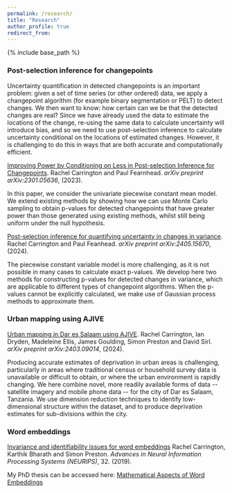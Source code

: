 ```yaml
---
permalink: /research/
title: "Research"
author_profile: true
redirect_from: 
---
```


{% include base_path %}

### Post-selection inference for changepoints

Uncertainty quantification in detected changepoints is an important problem: given a set of time series (or other ordered) data, we apply a changepoint algorithm (for example binary segmentation or PELT) to detect changes. We then want to know: how certain can we be that the detected changes are real? Since we have already used the data to estimate the locations of the change, re-using the same data to calculate uncertainty will introduce bias, and so we need to use post-selection inference to calculate uncertainty conditional on the locations of estimated changes. However, it is challenging to do this in ways that are both accurate and computationally efficient.

[Improving Power by Conditioning on Less in Post-selection Inference for Changepoints](https://arxiv.org/pdf/2301.05636.pdf).
Rachel Carrington and Paul Fearnhead. _arXiv preprint arXiv:2301.05636_, (2023).

In this paper, we consider the univariate piecewise constant mean model. We extend existing methods by showing how we can use Monte Carlo sampling to obtain p-values for detected changepoints that have greater power than those generated using existing methods, whilst still being uniform under the null hypothesis.

[Post-selection inference for quantifying uncertainty in changes in variance](https://arxiv.org/pdf/2405.15670). Rachel Carrington and Paul Feanhead. _arXiv preprint arXiv:2405.15670_, (2024).

The piecewise constant variable model is more challenging, as it is not possible in many cases to calculate exact p-values. We develop here two methods for constructing p-values for detected changes in variance, which are applicable to different types of changepoint algorithms. When the p-values cannot be explicitly calculated, we make use of Gaussian process methods to approximate them.

### Urban mapping using AJIVE

[Urban mapping in Dar es Salaam using AJIVE](https://arxiv.org/pdf/2403.09014). Rachel Carrington, Ian Dryden, Madeleine Ellis, James Goulding, Simon Preston and David Sirl. _arXiv preprint arXiv:2403.09014_, (2024).

Producing accurate estimates of deprivation in urban areas is challenging, particularly in areas where traditional census or household survey data is unavailable or difficult to obtain, or where the urban environment is rapidly changing. We here combine novel, more readily available forms of data -- satellite imagery and mobile phone data -- for the city of Dar es Salaam, Tanzania. We use dimension reduction techniques to identify low-dimensional structure within the dataset, and to produce deprivation estimates for sub-divisions within the city.

### Word embeddings

[Invariance and identifiability issues for word embeddings](https://proceedings.neurips.cc/paper/2019/file/44885837c518b06e3f98b41ab8cedc0f-Paper.pdf) 
Rachel Carrington, Karthik Bharath and Simon Preston. _Advances in Neural Information Processing Systems (NEURIPS)_, 32. (2019).

My PhD thesis can be accessed here: [Mathematical Aspects of Word Embeddings](https://eprints.nottingham.ac.uk/65089/)
